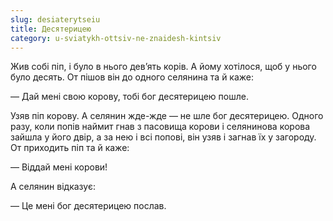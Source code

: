 ```yaml
---
slug: desiaterytseiu
title: Десятерицею
category: u-sviatykh-ottsiv-ne-znaidesh-kintsiv
---
```

Жив собі піп, і було в нього дев’ять корів. А йому хотілося, щоб у нього було десять. От пішов він до одного селянина та й каже:

— Дай мені свою корову, тобі бог десятерицею пошле.

Узяв піп корову. А селянин жде-жде — не шле бог десятерицею. Одного разу, коли попів наймит гнав з пасовища корови і селянинова корова зайшла у його двір, а за нею і всі попові, він узяв і загнав їх у загороду. От приходить піп та й каже:

— Віддай мені корови!

А селянин відказує:

— Це мені бог десятерицею послав.
